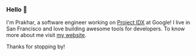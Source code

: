 ### Hello 👋

I'm Prakhar, a software engineer working on [Project IDX](https://idx.dev) at Google! I live in San Francisco and love building awesome tools for developers. To know more about me visit [my website](https://prakhar.me). 

Thanks for stopping by!
